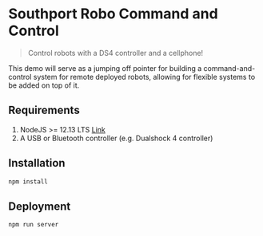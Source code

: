 # Southport Robo Command and Control

> Control robots with a DS4 controller and a cellphone!

This demo will serve as a jumping off pointer for building a command-and-control system for remote deployed robots, allowing for flexible systems to be added on top of it.

## Requirements

1. NodeJS >= 12.13 LTS [Link](https://nodejs.org/en/)
2. A USB or Bluetooth controller (e.g. Dualshock 4 controller)

## Installation

```bash
npm install
```

## Deployment

```bash
npm run server
```